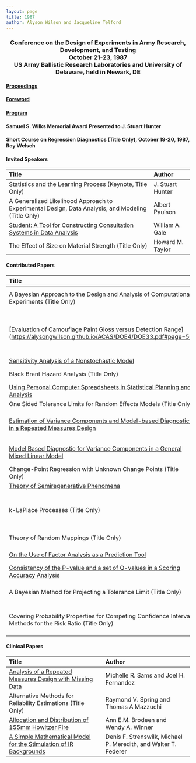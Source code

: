 ```yaml
---
layout: page
title: 1987
author: Alyson Wilson and Jacqueline Telford
---
```

<div align="center"><h3>Conference on the Design of Experiments in Army Research, Development, and Testing<br>
October 21-23, 1987<br>
US Army Ballistic Research Laboratories and University of Delaware, held in Newark, DE</h3></div>


#### [Proceedings](https://alysongwilson.github.io/ACAS/DOE4/DOE33.pdf#page=8)

#### [Foreword](https://alysongwilson.github.io/ACAS/DOE4/DOE33.pdf#page=12)

#### [Program](https://alysongwilson.github.io/ACAS/DOE4/DOE33.pdf#page=16)

#### Samuel S. Wilks Memorial Award Presented to J. Stuart Hunter

#### Short Course on Regression Diagnostics (Title Only), October 19-20, 1987, Roy Welsch


#### Invited Speakers

| Title | Author |
| :--- | :--- |
| Statistics and the Learning Process (Keynote, Title Only) | J. Stuart Hunter |
| A Generalized Likelihood Approach to Experimental Design, Data Analysis, and Modeling (Title Only) | Albert Paulson |
| [Student: A Tool for Constructing Consultation Systems in Data Analysis](https://alysongwilson.github.io/ACAS/DOE4/DOE33.pdf#page=146) | William A. Gale |
| The Effect of Size on Material Strength (Title Only) | Howard M. Taylor |


#### Contributed Papers

| Title | Author |
| :--- | :--- |
| A Bayesian Approach to the Design and Analysis of Computational Experiments (Title Only) | Toby J. Mitchell and Max Morris |
| [Evaluation of Camouflage Paint Gloss versus Detection Range](https://alysongwilson.github.io/ACAS/DOE4/DOE33.pdf#page=56 | George Anitole, Ronald L. Johnson, and Christopher J. Neubert |
| [Sensitivity Analysis of a Nonstochastic Model](https://alysongwilson.github.io/ACAS/DOE4/DOE33.pdf#page=66) | A. A. Khan |
| Black Brant Hazard Analysis (Title Only) | Weston C. Wolff |
| [Using Personal Computer Spreadsheets in Statistical Planning and Analysis](https://alysongwilson.github.io/ACAS/DOE4/DOE33.pdf#page=296) | Carl T. Russell |
| One Sided Tolerance Limits for Random Effects Models (Title Only) | Mark Vangel |
| [Estimation of Variance Components and Model-based Diagnostics in a Repeated Measures Design](https://alysongwilson.github.io/ACAS/DOE4/DOE33.pdf#page=84) | Jock O. Grynovicki and J.W. Green |
| [Model Based Diagnostic for Variance Components in a General Mixed Linear Model](https://alysongwilson.github.io/ACAS/DOE4/DOE33.pdf#page=110) | J.W. Green and R.R. Hocking |
| Change-Point Regression with Unknown Change Points (Title Only) | Robert L. Launer |
| [Theory of Semiregenerative Phenomena](https://alysongwilson.github.io/ACAS/DOE4/DOE33.pdf#page=142) | N.U. Prabnu |
| k-LaPlace Processes (Title Only) | Lee S. Dewals, Peter A.W. Lewis, and Ed McKenzie |
| Theory of Random Mappings (Title Only) | Bernard Harris |
| [On the Use of Factor Analysis as a Prediction Tool](https://alysongwilson.github.io/ACAS/DOE4/DOE33.pdf#page=164) | Oskar M. Essenwanger |
| [Consistency of the P-value and a set of Q-values in a Scoring Accuracy Analysis](https://alysongwilson.github.io/ACAS/DOE4/DOE33.pdf#page=176) | Paul H. Thrasher |
| A Bayesian Method for Projecting a Tolerance Limit (Title Only) | Donald Neal and John Reardon |
| Covering Probability Properties for Competing Confidence Interval Methods for the Risk Ratio (Title Only) | Craig Morrissette and Douglas B. Tang |


#### Clinical Papers

| Title | Author |
| :--- | :--- |
| [Analysis of a Repeated Measures Design with Missing Data](https://alysongwilson.github.io/ACAS/DOE4/DOE33.pdf#page=20) | Michelle R. Sams and Joel H. Fernandez |
| Alternative Methods for Reliability Estimations (Title Only) | Raymond V. Spring and Thomas A Mazzuchi |
| [Allocation and Distribution of 155mm Howitzer Fire](https://alysongwilson.github.io/ACAS/DOE4/DOE33.pdf#page=32) | Ann E.M. Brodeen and Wendy A. Winner |
| [A Simple Mathematical Model for the Stimulation of IR Backgrounds](https://alysongwilson.github.io/ACAS/DOE4/DOE33.pdf#page=46) | Denis F. Strenswilk, Michael P. Meredith, and Walter T. Federer |
